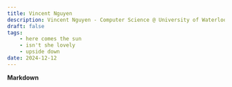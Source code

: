 ```yaml
---
title: Vincent Nguyen
description: Vincent Nguyen - Computer Science @ University of Waterloo
draft: false
tags:
    - here comes the sun
    - isn't she lovely
    - upside down
date: 2024-12-12
---
```

**Markdown**
